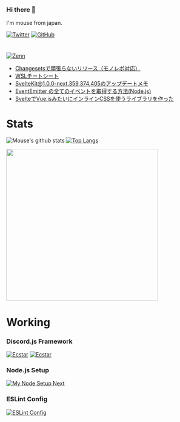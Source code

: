### Hi there 👋

I'm mouse from japan.

[![Twitter](https://img.shields.io/badge/-Twitter-1DA1F2.svg?logo=twitter&style=flat-square&logoColor=white)](https://twitter.com/mouse_484)
[![GitHub](https://img.shields.io/badge/-Github-181717.svg?logo=github&style=flat-square)](https://github.com/mouse484)

#

[![Zenn](https://img.shields.io/badge/-Zenn_Posts-e6f2ff.svg?logo=zenn&style)](https://zenn.dev/mouse_484)

<!-- BLOG-POST-LIST:START -->
- [Changesetsで頑張らないリリース（モノレポ対応）](https://zenn.dev/mouse_484/articles/easy-changesets)
- [WSLチートシート](https://zenn.dev/mouse_484/articles/wsl-cheatsheet)
- [SvelteKit@1.0.0-next.359,374,405のアップデートメモ](https://zenn.dev/mouse_484/articles/sveltekit-100-next359-and-later)
- [EventEmitter の全てのイベントを取得する方法&lpar;Node.js&rpar;](https://zenn.dev/mouse_484/articles/listen-to-all-events-of-eventemitter)
- [SvelteでVue.jsみたいにインラインCSSを使うライブラリを作った](https://zenn.dev/mouse_484/articles/svelte-inline-css)
<!-- BLOG-POST-LIST:END -->

# Stats

![Mouse's github stats](https://github-readme-stats.vercel.app/api?username=mouse484&show_icons=true&line_height=24)
[![Top Langs](https://github-readme-stats.vercel.app/api/top-langs/?username=mouse484&layout=compact&langs_count=8)](https://github.com/anuraghazra/github-readme-stats)

<!--START_SECTION:lapras-card-->
<a href="https://lapras.com/public/mouse_484" target="_blank" rel="noopener noreferrer"><img src="https://lapras-card-generator.vercel.app/api/svg?e=3.88&b=2.85&i=3.41&b1=%23020E27&b2=%230E5593&i1=%23030E21&i2=%231688BF&l=ja" width="400" ></a>
<!--END_SECTION:lapras-card-->


# Working

### Discord.js Framework

[![Ecstar](https://github-readme-stats.vercel.app/api/pin/?username=mouse484&repo=ecstar)](https://github.com/mouse484/Ecstar)
[![Ecstar](https://github-readme-stats.vercel.app/api/pin/?username=Ecstarjs&repo=Ecstar)](https://github.com/Ecstarjs/Ecstar)

### Node.js Setup

[![My Node Setup Next](https://github-readme-stats.vercel.app/api/pin/?username=mouse484&repo=my-node-setup-next)](https://github.com/mouse484/my-node-setup-next)

### ESLint Config

[![ESLint Config](https://github-readme-stats.vercel.app/api/pin/?username=mouse484&repo=eslint-config)](https://github.com/mouse484/eslint-config)
